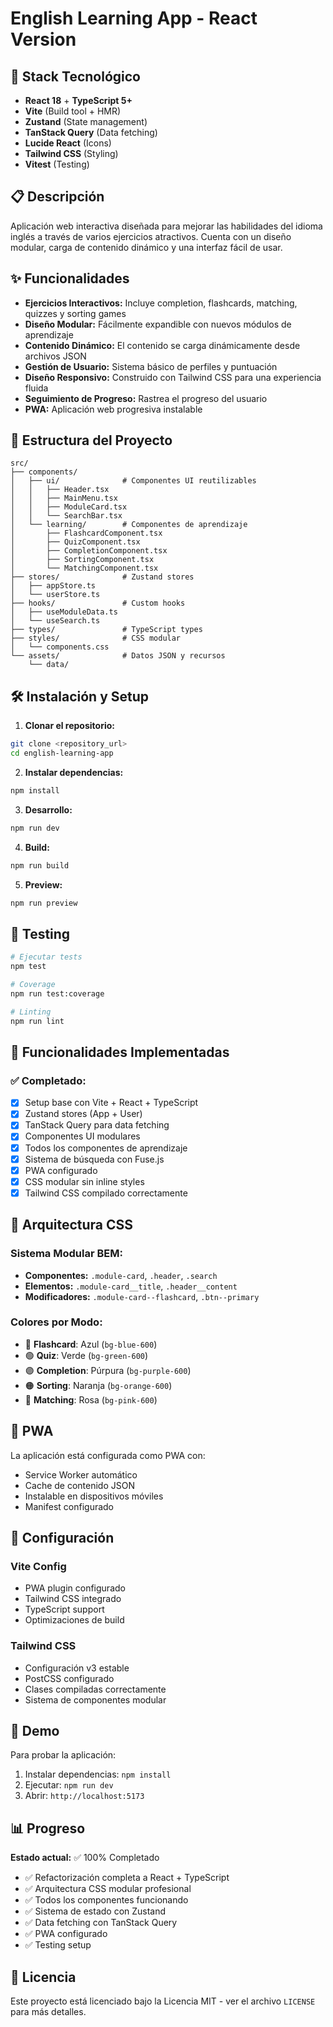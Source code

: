 # English Learning App - React Version

## 🚀 Stack Tecnológico

- **React 18** + **TypeScript 5+**
- **Vite** (Build tool + HMR)
- **Zustand** (State management)
- **TanStack Query** (Data fetching)
- **Lucide React** (Icons)
- **Tailwind CSS** (Styling)
- **Vitest** (Testing)

## 📋 Descripción

Aplicación web interactiva diseñada para mejorar las habilidades del idioma inglés a través de varios ejercicios atractivos. Cuenta con un diseño modular, carga de contenido dinámico y una interfaz fácil de usar.

## ✨ Funcionalidades

- **Ejercicios Interactivos:** Incluye completion, flashcards, matching, quizzes y sorting games
- **Diseño Modular:** Fácilmente expandible con nuevos módulos de aprendizaje
- **Contenido Dinámico:** El contenido se carga dinámicamente desde archivos JSON
- **Gestión de Usuario:** Sistema básico de perfiles y puntuación
- **Diseño Responsivo:** Construido con Tailwind CSS para una experiencia fluida
- **Seguimiento de Progreso:** Rastrea el progreso del usuario
- **PWA:** Aplicación web progresiva instalable

## 📁 Estructura del Proyecto

```
src/
├── components/
│   ├── ui/              # Componentes UI reutilizables
│   │   ├── Header.tsx
│   │   ├── MainMenu.tsx
│   │   ├── ModuleCard.tsx
│   │   └── SearchBar.tsx
│   └── learning/        # Componentes de aprendizaje
│       ├── FlashcardComponent.tsx
│       ├── QuizComponent.tsx
│       ├── CompletionComponent.tsx
│       ├── SortingComponent.tsx
│       └── MatchingComponent.tsx
├── stores/              # Zustand stores
│   ├── appStore.ts
│   └── userStore.ts
├── hooks/               # Custom hooks
│   ├── useModuleData.ts
│   └── useSearch.ts
├── types/               # TypeScript types
├── styles/              # CSS modular
│   └── components.css
└── assets/              # Datos JSON y recursos
    └── data/
```

## 🛠️ Instalación y Setup

1. **Clonar el repositorio:**
```bash
git clone <repository_url>
cd english-learning-app
```

2. **Instalar dependencias:**
```bash
npm install
```

3. **Desarrollo:**
```bash
npm run dev
```

4. **Build:**
```bash
npm run build
```

5. **Preview:**
```bash
npm run preview
```

## 🧪 Testing

```bash
# Ejecutar tests
npm test

# Coverage
npm run test:coverage

# Linting
npm run lint
```

## 🎯 Funcionalidades Implementadas

### ✅ Completado:
- [x] Setup base con Vite + React + TypeScript
- [x] Zustand stores (App + User)
- [x] TanStack Query para data fetching
- [x] Componentes UI modulares
- [x] Todos los componentes de aprendizaje
- [x] Sistema de búsqueda con Fuse.js
- [x] PWA configurado
- [x] CSS modular sin inline styles
- [x] Tailwind CSS compilado correctamente

## 🎨 Arquitectura CSS

### Sistema Modular BEM:
- **Componentes:** `.module-card`, `.header`, `.search`
- **Elementos:** `.module-card__title`, `.header__content`
- **Modificadores:** `.module-card--flashcard`, `.btn--primary`

### Colores por Modo:
- 🔵 **Flashcard**: Azul (`bg-blue-600`)
- 🟢 **Quiz**: Verde (`bg-green-600`)
- 🟣 **Completion**: Púrpura (`bg-purple-600`)
- 🟠 **Sorting**: Naranja (`bg-orange-600`)
- 🩷 **Matching**: Rosa (`bg-pink-600`)

## 📱 PWA

La aplicación está configurada como PWA con:
- Service Worker automático
- Cache de contenido JSON
- Instalable en dispositivos móviles
- Manifest configurado

## 🔧 Configuración

### Vite Config
- PWA plugin configurado
- Tailwind CSS integrado
- TypeScript support
- Optimizaciones de build

### Tailwind CSS
- Configuración v3 estable
- PostCSS configurado
- Clases compiladas correctamente
- Sistema de componentes modular

## 🚀 Demo

Para probar la aplicación:

1. Instalar dependencias: `npm install`
2. Ejecutar: `npm run dev`
3. Abrir: `http://localhost:5173`

## 📊 Progreso

**Estado actual:** ✅ 100% Completado

- ✅ Refactorización completa a React + TypeScript
- ✅ Arquitectura CSS modular profesional
- ✅ Todos los componentes funcionando
- ✅ Sistema de estado con Zustand
- ✅ Data fetching con TanStack Query
- ✅ PWA configurado
- ✅ Testing setup

## 📄 Licencia

Este proyecto está licenciado bajo la Licencia MIT - ver el archivo `LICENSE` para más detalles.